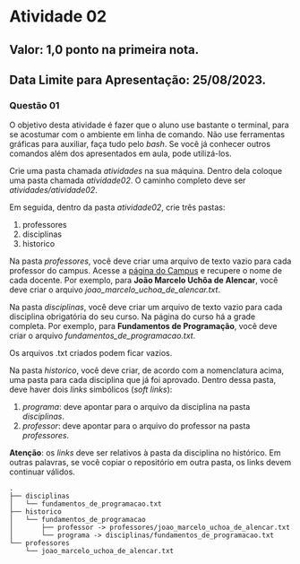 # Atividade 02

## Valor: 1,0 ponto na primeira nota. 
## Data Limite para Apresentação: 25/08/2023.

###  Questão 01

O objetivo desta atividade é fazer que o aluno use bastante o terminal, para se acostumar com o ambiente em linha de comando. Não use ferramentas gráficas para auxiliar, faça tudo pelo _bash_. Se você já conhecer outros comandos além dos apresentados em aula, pode utilizá-los.


Crie uma pasta chamada _atividades_ na sua máquina. Dentro dela coloque uma pasta chamada _atividade02_. O caminho completo deve ser _atividades/atividade02_.

Em seguida, dentro da pasta _atividade02_, crie três pastas:

1. professores
2. disciplinas
3. historico

Na pasta _professores_, você deve criar uma arquivo de texto vazio para cada professor do campus. Acesse a [página do Campus](https://www.quixada.ufc.br) e recupere o nome de cada docente. Por exemplo, para **João Marcelo Uchôa de Alencar**, você deve criar o arquivo _joao\_marcelo\_uchoa\_de\_alencar.txt_.

Na pasta _disciplinas_, você deve criar um arquivo de texto vazio para cada disciplina obrigatória do seu curso. Na página do curso há a grade completa. Por exemplo, para **Fundamentos de Programação**, você deve criar o arquivo _fundamentos\_de\_programacao.txt_.

Os arquivos .txt criados podem ficar vazios.

Na pasta _historico_, você deve criar, de acordo com a nomenclatura acima, uma pasta para cada disciplina que já foi aprovado. Dentro dessa pasta, deve haver dois _links_ simbólicos (_soft links_):

1.  _programa_: deve apontar para o arquivo da disciplina na pasta _disciplinas_.
2.  _professor_: deve apontar para o arquivo do professor na pasta _professores_.

**Atenção**: os _links_ deve ser relativos à pasta da disciplina no histórico. Em outras palavras, se você copiar o repositório em outra pasta, os links devem continuar válidos.

```
.
├── disciplinas
│   └── fundamentos_de_programacao.txt
├── historico
│   └── fundamentos_de_programacao
│       ├── professor -> professores/joao_marcelo_uchoa_de_alencar.txt
│       └── programa -> disciplinas/fundamentos_de_programacao.txt
└── professores
    └── joao_marcelo_uchoa_de_alencar.txt
```








